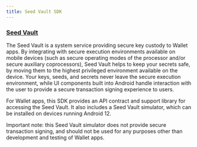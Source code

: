 ```yaml
---
title: Seed Vault SDK
---
```


### [Seed Vault](https://github.com/solana-mobile/seed-vault-sdk)

The Seed Vault is a system service providing secure key custody to Wallet apps. By integrating with secure execution environments available on mobile devices (such as secure operating modes of the processor and/or secure auxiliary coprocessors), Seed Vault helps to keep your secrets safe, by moving them to the highest privileged environment available on the device. Your keys, seeds, and secrets never leave the secure execution environment, while UI components built into Android handle interaction with the user to provide a secure transaction signing experience to users.

For Wallet apps, this SDK provides an API contract and support library for accessing the Seed Vault. It also includes a Seed Vault simulator, which can be installed on devices running Android 12.

Important note: this Seed Vault simulator does not provide secure transaction signing, and should not be used for any purposes other than development and testing of Wallet apps.